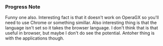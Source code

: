 ### Progress Note ###
Funny one also. Interesting fact is that it doesn't work on OperaGX so you'll need to use Chrome or something simillar. Also interesting thing is that the language isn't set so it takes the browser language. I don't think that is that useful in browser, but maybe I don't do see the potential. Antoher thing is with the applications though.